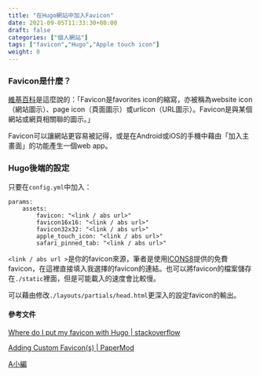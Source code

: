 ```yaml
---
title: "在Hugo網站中加入Favicon"
date: 2021-09-05T11:33:30+08:00
draft: false
categories: ["個人網站"]
tags: ["favicon","Hugo","Apple touch icon"]
weight: 0
---
```


### Favicon是什麼？

[維基百科](https://zh.wikipedia.org/zh-tw/Favicon)是這麼說的：「Favicon是favorites icon的縮寫，亦被稱為website icon（網站圖示）、page icon（頁面圖示）或urlicon（URL圖示）。Favicon是與某個網站或網頁相關聯的圖示。」

Favicon可以讓網站更容易被記得，或是在Android或iOS的手機中藉由「加入主畫面」的功能產生一個web app。

### Hugo後端的設定

只要在`config.yml`中加入：

```
params:
    assets:
        favicon: "<link / abs url>"
        favicon16x16: "<link / abs url>"
        favicon32x32: "<link / abs url>"
        apple_touch_icon: "<link / abs url>"
        safari_pinned_tab: "<link / abs url>"
```

`<link / abs url >`是你的favicon來源，筆者是使用[ICONS8](https://icons8.com/)提供的免費favicon，在這裡直接填入我選擇的favicon的連結。也可以將favicon的檔案儲存在`./static`裡面，但是可能載入的速度會比較慢。

可以藉由修改`./layouts/partials/head.html`更深入的設定favicon的輸出。


#### 參考文件

[Where do I put my favicon with Hugo | stackoverflow](https://stackoverflow.com/questions/42043648/where-do-i-put-my-favicon-with-hugo)

[Adding Custom Favicon(s) | PaperMod](https://adityatelange.github.io/hugo-PaperMod/posts/papermod/papermod-faq/#adding-custom-favicons)

[A小編](https://alittleeditor.com)

